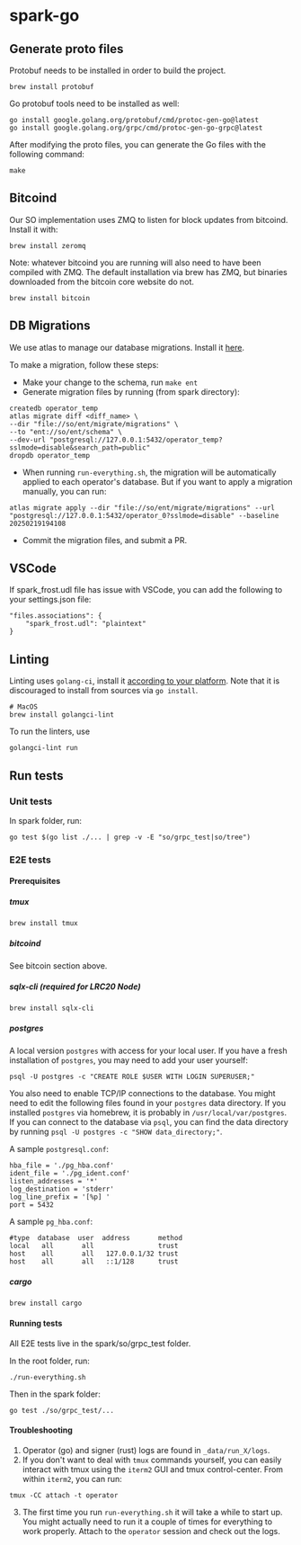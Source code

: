 # spark-go

## Generate proto files

Protobuf needs to be installed in order to build the project.

```
brew install protobuf
```

Go protobuf tools need to be installed as well:

```
go install google.golang.org/protobuf/cmd/protoc-gen-go@latest
go install google.golang.org/grpc/cmd/protoc-gen-go-grpc@latest
```

After modifying the proto files, you can generate the Go files with the following command:

```
make
```

## Bitcoind

Our SO implementation uses ZMQ to listen for block updates from bitcoind. Install it with:

```
brew install zeromq
```

Note: whatever bitcoind you are running will also need to have been compiled with ZMQ.
The default installation via brew has ZMQ, but binaries downloaded from the bitcoin core
website do not.

```
brew install bitcoin
```

## DB Migrations

We use atlas to manage our database migrations. Install it [here](https://atlasgo.io/getting-started/#installation).

To make a migration, follow these steps:

- Make your change to the schema, run `make ent`
- Generate migration files by running (from spark directory):
```
createdb operator_temp
atlas migrate diff <diff_name> \
--dir "file://so/ent/migrate/migrations" \
--to "ent://so/ent/schema" \
--dev-url "postgresql://127.0.0.1:5432/operator_temp?sslmode=disable&search_path=public"
dropdb operator_temp
```
- When running `run-everything.sh`, the migration will be automatically
applied to each operator's database. But if you want to apply a migration manually, you can run:
```
atlas migrate apply --dir "file://so/ent/migrate/migrations" --url "postgresql://127.0.0.1:5432/operator_0?sslmode=disable" --baseline 20250219194108
```
- Commit the migration files, and submit a PR.

## VSCode

If spark_frost.udl file has issue with VSCode, you can add the following to your settings.json file:

```
"files.associations": {
    "spark_frost.udl": "plaintext"
}
```

## Linting

Linting uses `golang-ci`, install it [according to your platform](https://golangci-lint.run/welcome/install/). Note that it is discouraged to install from sources via `go install`.

```
# MacOS
brew install golangci-lint

```

To run the linters, use

```
golangci-lint run
```

## Run tests

### Unit tests

In spark folder, run:

```
go test $(go list ./... | grep -v -E "so/grpc_test|so/tree")
```

### E2E tests

#### Prerequisites

##### tmux

`brew install tmux`

##### bitcoind

See bitcoin section above.

##### sqlx-cli (required for LRC20 Node)

`brew install sqlx-cli`

##### postgres

A local version `postgres` with access for your local user.
If you have a fresh installation of `postgres`, you may need to add your user yourself:

```
psql -U postgres -c "CREATE ROLE $USER WITH LOGIN SUPERUSER;"
```

You also need to enable TCP/IP connections to the database.
You might need to edit the following files found in your `postgres` data directory. If you installed `postgres` via homebrew, it is probably in `/usr/local/var/postgres`. If you can connect to the database via `psql`, you can find the data directory by running `psql -U postgres -c "SHOW data_directory;"`.

A sample `postgresql.conf`:

```
hba_file = './pg_hba.conf'
ident_file = './pg_ident.conf'
listen_addresses = '*'
log_destination = 'stderr'
log_line_prefix = '[%p] '
port = 5432
```

A sample `pg_hba.conf`:

```
#type  database  user  address       method
local   all       all                trust
host    all       all   127.0.0.1/32 trust
host    all       all   ::1/128      trust
```

##### cargo

`brew install cargo`

#### Running tests

All E2E tests live in the spark/so/grpc_test folder.

In the root folder, run:

```
./run-everything.sh
```

Then in the spark folder:

```
go test ./so/grpc_test/...
```

#### Troubleshooting

1. Operator (go) and signer (rust) logs are found in `_data/run_X/logs`.
2. If you don't want to deal with `tmux` commands yourself, you can easily interact with tmux using the `iterm2` GUI and tmux control-center.
   From within `iterm2`, you can run:

`tmux -CC attach -t operator`

3. The first time you run `run-everything.sh` it will take a while to start up. You might actually need to run it a couple of times for everything to work properly. Attach to the `operator` session and check out the logs.
